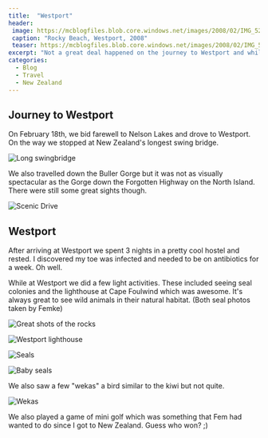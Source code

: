 ```yaml
---
title:  "Westport"
header:
 image: https://mcblogfiles.blob.core.windows.net/images/2008/02/IMG_5220-header.jpg
 caption: "Rocky Beach, Westport, 2008"
 teaser: https://mcblogfiles.blob.core.windows.net/images/2008/02/IMG_5220-tn.jpg
excerpt: "Not a great deal happened on the journey to Westport and while we were there."
categories: 
  - Blog
  - Travel
  - New Zealand
---
```

## Journey to Westport
On February 18th, we bid farewell to Nelson Lakes and drove to Westport. On the way we stopped at New Zealand's longest swing bridge.

![Long swingbridge](https://mcblogfiles.blob.core.windows.net/images/smugmug/IMG_5156.jpg)

We also travelled down the Buller Gorge but it was not as visually spectacular as the Gorge down the Forgotten Highway on the North Island. There were still some great sights though.

![Scenic Drive](https://mcblogfiles.blob.core.windows.net/images/smugmug/IMG_5208.jpg)

## Westport
After arriving at Westport we spent 3 nights in a pretty cool hostel and rested. I discovered my toe was infected and needed to be on antibiotics for a week. Oh well.

While at Westport we did a few light activities. These included seeing seal colonies and the lighthouse at Cape Foulwind which was awesome. It's always great to see wild animals in their natural habitat. (Both seal photos taken by Femke)

![Great shots of the rocks](https://mcblogfiles.blob.core.windows.net/images/smugmug/IMG_5296.JPG)

![Westport lighthouse](https://mcblogfiles.blob.core.windows.net/images/smugmug/IMG_5310.jpg)

![Seals](https://mcblogfiles.blob.core.windows.net/images/smugmug/IMG_5247.jpg)

![Baby seals](https://mcblogfiles.blob.core.windows.net/images/smugmug/IMG_5251.jpg)

We also saw a few "wekas" a bird similar to the kiwi but not quite.

![Wekas](https://mcblogfiles.blob.core.windows.net/images/smugmug/IMG_5337.jpg)

We also played a game of mini golf which was something that Fem had wanted to do since I got to New Zealand. Guess who won? ;)
